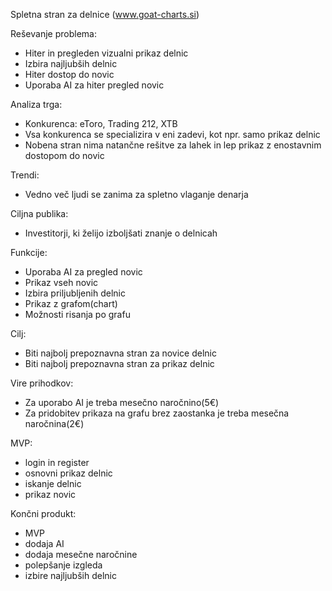Spletna stran za delnice (www.goat-charts.si)

Reševanje problema:
- Hiter in pregleden vizualni prikaz delnic
- Izbira najljubših delnic
- Hiter dostop do novic
- Uporaba AI za hiter pregled novic

Analiza trga:
- Konkurenca: eToro, Trading 212, XTB
- Vsa konkurenca se specializira v eni zadevi, kot npr. samo prikaz delnic
- Nobena stran nima natančne rešitve za lahek in lep prikaz z enostavnim dostopom do novic

Trendi:
- Vedno več ljudi se zanima za spletno vlaganje denarja

Ciljna publika:
- Investitorji, ki želijo izboljšati znanje o delnicah

Funkcije:
- Uporaba AI za pregled novic
- Prikaz vseh novic
- Izbira priljubljenih delnic
- Prikaz z grafom(chart)
- Možnosti risanja po grafu

Cilj:
- Biti najbolj prepoznavna stran za novice delnic
- Biti najbolj prepoznavna stran za prikaz delnic

Vire prihodkov:
- Za uporabo AI je treba mesečno naročnino(5€)
- Za pridobitev prikaza na grafu brez zaostanka je treba mesečna naročnina(2€)

MVP:
- login in register
- osnovni prikaz delnic
- iskanje delnic
- prikaz novic


Končni produkt:
- MVP
- dodaja AI
- dodaja mesečne naročnine
- polepšanje izgleda
- izbire najljubših delnic